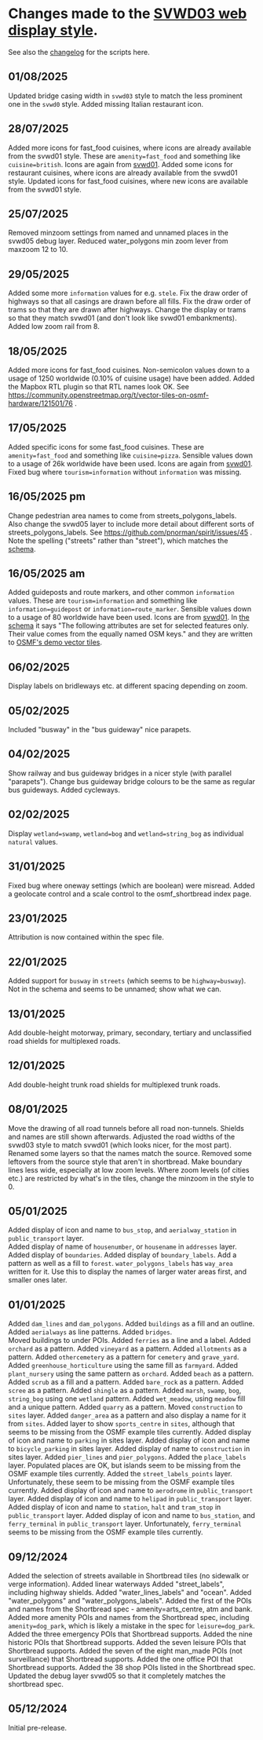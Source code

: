 # Changes made to the [SVWD03 web display style](https://github.com/SomeoneElseOSM/SomeoneElse-vector-web-display/blob/main/resources/README_svwd03.md).  
See also the [changelog](https://github.com/SomeoneElseOSM/SomeoneElse-vector-web-display/blob/main/changelog.md) for the scripts here.

## 01/08/2025
Updated bridge casing width in `svwd03` style to match the less prominent one in the `svwd0` style.
Added missing Italian restaurant icon.

## 28/07/2025
Added more icons for fast_food cuisines, where icons are already available from the svwd01 style.
These are `amenity=fast_food` and something like `cuisine=british`.
Icons are again from [svwd01](https://github.com/SomeoneElseOSM/SomeoneElse-vector-web-display/blob/main/resources/README_svwd01.md).
Added some icons for restaurant cuisines, where icons are already available from the svwd01 style.
Updated icons for fast_food cuisines, where new icons are available from the svwd01 style.

## 25/07/2025
Removed minzoom settings from named and unnamed places in the svwd05 debug layer.
Reduced water_polygons min zoom lever from maxzoom 12 to 10.

## 29/05/2025
Added some more `information` values for e.g. `stele`.
Fix the draw order of highways so that all casings are drawn before all fills.
Fix the draw order of trams so that they are drawn after highways.
Change the display or trams so that they match svwd01 (and don't look like svwd01 embankments).
Added low zoom rail from 8.

## 18/05/2025
Added more icons for fast_food cuisines.
Non-semicolon values down to a usage of 1250 worldwide (0.10% of cuisine usage) have been added.
Added the Mapbox RTL plugin so that RTL names look OK.  See https://community.openstreetmap.org/t/vector-tiles-on-osmf-hardware/121501/76 .

## 17/05/2025
Added specific icons for some fast_food cuisines.
These are `amenity=fast_food` and something like `cuisine=pizza`.
Sensible values down to a usage of 26k worldwide have been used.
Icons are again from [svwd01](https://github.com/SomeoneElseOSM/SomeoneElse-vector-web-display/blob/main/resources/README_svwd01.md).
Fixed bug where `tourism=information` without `information` was missing.

## 16/05/2025 pm
Change pedestrian area names to come from streets_polygons_labels.  
Also change the svwd05 layer to include more detail about different sorts of streets_polygons_labels.
See https://github.com/pnorman/spirit/issues/45 .
Note the spelling ("streets" rather than "street"), which matches the [schema](https://shortbread-tiles.org/schema/1.0/).

## 16/05/2025 am
Added guideposts and route markers, and other common `information` values.
These are `tourism=information` and something like `information=guidepost` or `information=route_marker`.
Sensible values down to a usage of 80 worldwide have been used.
Icons are from [svwd01](https://github.com/SomeoneElseOSM/SomeoneElse-vector-web-display/blob/main/resources/README_svwd01.md).
In [the schema](https://shortbread-tiles.org/schema/1.0/) it says "The following attributes are set for selected features only. Their value comes from the equally named OSM keys." and they are written to [OSMF's demo vector tiles](https://community.openstreetmap.org/t/vector-tiles-on-osmf-hardware/121501).  

## 06/02/2025
Display labels on bridleways etc. at different spacing depending on zoom.

## 05/02/2025
Included "busway" in the "bus guideway" nice parapets.

## 04/02/2025
Show railway and bus guideway bridges in a nicer style (with parallel "parapets").
Change bus guideway bridge colours to be the same as regular bus guideways.
Added cycleways.

## 02/02/2025
Display `wetland=swamp`, `wetland=bog` and `wetland=string_bog` as individual `natural` values.

## 31/01/2025
Fixed bug where oneway settings (which are boolean) were misread.
Added a geolocate control and a scale control to the osmf_shortbread index page.

## 23/01/2025
Attribution is now contained within the spec file.

## 22/01/2025
Added support for `busway` in `streets` (which seems to be `highway=busway`).  Not in the schema and seems to be unnamed; show what we can.

## 13/01/2025
Add double-height motorway, primary, secondary, tertiary and unclassified road shields for multiplexed roads.

## 12/01/2025
Add double-height trunk road shields for multiplexed trunk roads.

## 08/01/2025
Move the drawing of all road tunnels before all road non-tunnels.  Shields and names are still shown afterwards.
Adjusted the road widths of the svwd03 style to match svwd01 (which looks nicer, for the most part).
Renamed some layers so that the names match the source.
Removed some leftovers from the source style that aren't in shortbread.
Make boundary lines less wide, especially at low zoom levels.
Where zoom levels (of cities etc.) are restricted by what's in the tiles, change the minzoom in the style to 0.

## 05/01/2025
Added display of icon and name to `bus_stop`, and `aerialway_station` in `public_transport` layer.  
Added display of name of `housenumber`, or `housename` in `addresses` layer.  
Added display of `boundaries`.
Added display of `boundary_labels`.
Add a pattern as well as a fill to `forest`.
`water_polygons_labels` has `way_area` written for it.  Use this to display the names of larger water areas first, and smaller ones later.

## 01/01/2025
Added `dam_lines` and `dam_polygons`.
Added `buildings` as a fill and an outline.
Added `aerialways` as line patterns.
Added `bridges`.  
Moved buildings to under POIs.
Added `ferries` as a line and a label.
Added `orchard` as a pattern.
Added `vineyard` as a pattern.
Added `allotments` as a pattern.
Added `othercemetery` as a pattern for `cemetery` and `grave_yard`.
Added `greenhouse_horticulture` using the same fill as `farmyard`.
Added `plant_nursery` using the same pattern as `orchard`.
Added `beach` as a pattern.
Added `scrub` as a fill and a pattern.
Added `bare_rock` as a pattern.
Added `scree` as a pattern.
Added `shingle` as a pattern.
Added `marsh`, `swamp`, `bog`, `string_bog` using one `wetland` pattern.
Added `wet_meadow`, using `meadow` fill and a unique pattern.
Added `quarry` as a pattern.
Moved `construction` to `sites` layer.
Added `danger_area` as a pattern and also display a name for it from `sites`.
Added layer to show `sports_centre` in `sites`, although that seems to be missing from the OSMF example tiles currently.
Added display of icon and name to `parking` in sites layer.
Added display of icon and name to `bicycle_parking` in sites layer.
Added display of name to `construction` in sites layer.
Added `pier_lines` and `pier_polygons`.
Added the `place_labels` layer.  Populated places are OK, but islands seem to be missing from the OSMF example tiles currently.
Added the `street_labels_points` layer.  Unfortunately, these seem to be missing from the OSMF example tiles currently.
Added display of icon and name to `aerodrome` in `public_transport` layer.
Added display of icon and name to `helipad` in `public_transport` layer.
Added display of icon and name to `station`, `halt` and `tram_stop` in `public_transport` layer.
Added display of icon and name to `bus_station`, and `ferry_terminal` in `public_transport` layer.  Unfortunately, `ferry_terminal` seems to be missing from the OSMF example tiles currently.

## 09/12/2024
Added the selection of streets available in Shortbread tiles (no sidewalk or verge information).
Added linear waterways
Added "street_labels", including highway shields.
Added "water_lines_labels" and "ocean".
Added "water_polygons" and "water_polygons_labels".
Added the first of the POIs and names from the Shortbread spec - amenity=arts_centre, atm and bank.
Added more amenity POIs and names from the Shortbread spec, including `amenity=dog_park`, which is likely a mistake in the spec for `leisure=dog_park`.
Added the three emergency POIs that Shortbread supports.
Added the nine historic POIs that Shortbread supports.
Added the seven leisure POIs that Shortbread supports.
Added the seven of the eight man_made POIs (not surveillance) that Shortbread supports.
Added the one office POI that Shortbread supports.
Added the 38 shop POIs listed in the Shortbread spec.
Updated the debug layer svwd05 so that it completely matches the shortbread spec.

## 05/12/2024
Initial pre-release.
